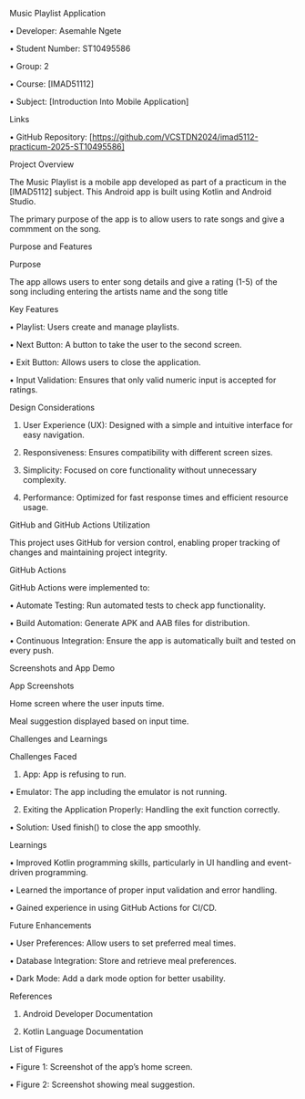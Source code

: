 Music Playlist Application

• Developer: Asemahle Ngete 

• Student Number: ST10495586 

• Group: 2 

• Course: [IMAD51112] 

• Subject: [Introduction Into Mobile Application] 

 

Links 

• GitHub Repository: [https://github.com/VCSTDN2024/imad5112-practicum-2025-ST10495586] 

 

Project Overview 

 

The Music Playlist is a mobile app developed as part of a practicum in the [IMAD5112] subject. This Android app is built using Kotlin and Android Studio. 

 

The primary purpose of the app is to allow users to rate songs and give a commment on the song. 

Purpose and Features 

 

Purpose 

 

The app allows users to enter song details and give a rating (1-5) of the song including entering the artists name and the song title 

Key Features 

• Playlist: Users create and manage playlists. 

• Next Button: A button to take the user to the second screen. 

• Exit Button: Allows users to close the application. 

• Input Validation: Ensures that only valid numeric input is accepted for ratings. 

 

Design Considerations 

1. User Experience (UX): Designed with a simple and intuitive interface for easy navigation. 

2. Responsiveness: Ensures compatibility with different screen sizes. 

3. Simplicity: Focused on core functionality without unnecessary complexity. 

4. Performance: Optimized for fast response times and efficient resource usage. 

 

GitHub and GitHub Actions Utilization 

 

This project uses GitHub for version control, enabling proper tracking of changes and maintaining project integrity. 

 

GitHub Actions 

 

GitHub Actions were implemented to: 

• Automate Testing: Run automated tests to check app functionality. 

• Build Automation: Generate APK and AAB files for distribution. 

• Continuous Integration: Ensure the app is automatically built and tested on every push. 

 

Screenshots and App Demo 

 

App Screenshots 

Home screen where the user inputs time. 

Meal suggestion displayed based on input time. 

 


 

Challenges and Learnings 

 

Challenges Faced 

1. App: App is refusing to run. 

• Emulator: The app including the emulator is not running. 

2. Exiting the Application Properly: Handling the exit function correctly. 

• Solution: Used finish() to close the app smoothly. 

 

Learnings 

• Improved Kotlin programming skills, particularly in UI handling and event-driven programming. 

• Learned the importance of proper input validation and error handling. 

• Gained experience in using GitHub Actions for CI/CD. 

 

Future Enhancements 

• User Preferences: Allow users to set preferred meal times. 

• Database Integration: Store and retrieve meal preferences. 

• Dark Mode: Add a dark mode option for better usability. 

 

References 

1. Android Developer Documentation 

2. Kotlin Language Documentation 

 

List of Figures 

• Figure 1: Screenshot of the app’s home screen. 

• Figure 2: Screenshot showing meal suggestion. 

